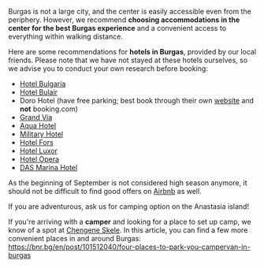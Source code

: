 Burgas is not a large city, and the center is easily accessible even from the periphery. However, we recommend **choosing accommodations in the center for the best Burgas experience** and a convenient access to everything within walking distance.

Here are some recommendations for **hotels in Burgas**, provided by our local friends. Please note that we have not stayed at these hotels ourselves, so we advise you to conduct your own research before booking:

- [Hotel Bulgaria](https://www.bulgaria-hotel.com/en/index.html)
- [Hotel Bulair](https://hotelbulair.com/)
- Doro Hotel (have free parking; best book through their own [website](https://www.hoteldoro.com/index.php/en/) and **not** booking.com)
- [Grand Via](https://granvia-bg.com/?lang=en)
- [Aqua Hotel](https://burgas.aquahotels.com/en/)
- [Military Hotel](http://www.militaryclubs.bg/node/365)
- [Hotel Fors](https://hotelfors-bg.com/?lang=en)
- [Hotel Luxor](https://www.booking.com/hotel/bg/luxor.html)
- [Hotel Opera](https://burgashotel.com/en/hotel-opera-burgas/)
- [DAS Marina Hotel](https://marinaburgas.bg/en/)

As the beginning of September is not considered high season anymore, it should not be difficult to find good offers on [Airbnb](https://www.airbnb.com/s/Burgas/homes?query=Burgas) as well.

If you are adventurous, ask us for camping option on the Anastasia island!

If you're arriving with a **camper** and looking for a place to set up camp, we know of a spot at [Chengene Skele](https://maps.app.goo.gl/vdxwvZde3Td87EUX7). In this article, you can find a few more convenient places in and around Burgas: https://bnr.bg/en/post/101512040/four-places-to-park-you-campervan-in-burgas
